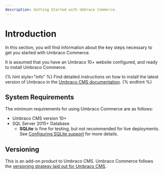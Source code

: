 ```yaml
---
description: Getting Started with Umbraco Commerce.
---
```


# Introduction

In this section, you will find information about the key steps necessary to get you started with Umbraco Commerce.

It is assumed that you have an Umbraco 10+ website configured, and ready to install Umbraco Commerce.

{% hint style="info" %}
Find detailed instructions on how to install the latest version of Umbraco in the [Umbraco CMS documentation](https://docs.umbraco.com/umbraco-cms/fundamentals/setup/install).
{% endhint %}

## System Requirements

The minimum requirements for using Umbraco Commerce are as follows:

* Umbraco CMS version 10+
* SQL Server 2015+ Database
  * **SQLite** is fine for testing, but not recommended for live deployments. See [Configuring SQLite support](../how-to-guides/configure-sqlite-support.md) for more details.

## Versioning

This is an add-on product to Umbraco CMS. Umbraco Commerce follows the [versioning strategy laid out for Umbraco CMS](https://umbraco.com/products/knowledge-center/versioning-and-release-cadence/).
